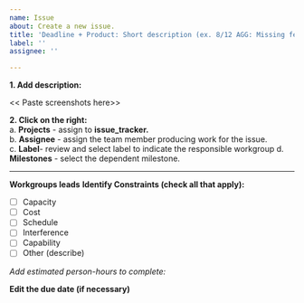 ```yaml
---
name: Issue
about: Create a new issue.
title: 'Deadline + Product: Short description (ex. 8/12 AGG: Missing feedback loop)'
label: ''
assignee: ''

---
```


**1. Add description:** 

<< Paste screenshots here>>
 
**2. Click on the right:**  
a. **Projects** - assign to **issue_tracker.**  
b. **Assignee** - assign the team member producing work for the issue.  
c. **Label**- review and select label to indicate the responsible workgroup
d. **Milestones** - select the dependent milestone.  

-----------------------------------------------------------------------------------------
**Workgroups leads**
**Identify Constraints (check all that apply):**
- [ ]   Capacity
- [ ]   Cost
- [ ]   Schedule
- [ ]   Interference
- [ ]   Capability
- [ ]   Other (describe)

_Add estimated person-hours to complete:_

**Edit the due date (if necessary)**
